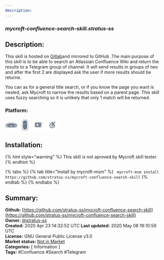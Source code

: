 ```yaml
---
description: 
---
```


### _mycroft-confluence-search-skill.stratus-ss_  
## Description:  
This skill is hosted on [Gitlab](https://gitlab.com/stratus-ss/mycroft-confluence-search-skill)and mirrored to GitHub
.The main purpose of this skill is to be able to search an Atlassian Confluence Wiki and return the results to a Telegram group of channel. It will
send results in groups of two and after the first 2 are displayed ask the user if more results should be returne.

You can as for a general title search, or if you know the page you want is nested, ask Mycroft to narrow the results based on a parent page.
This skill uses fuzzy searching so it is unlikely that only 1 match will be returned.  
  
  
### Platform:  
 ![Mark I](../.gitbook/assets/mark-1-icon.png)  ![Mark II](../.gitbook/assets/mark-2-icon.png)  ![Picroft](../.gitbook/assets/picroft-icon.png)  ![plasmoid](../.gitbook/assets/kde.png)   
## Installation:  
{% hint style="warning" %}
This skill is not aproved by Mycroft skill tester.
{% endhint %}
    
{% tabs %}
{% tab title="Install by mycroft-msm" %}
``` mycroft-msm install https://github.com/stratus-ss/mycroft-confluence-search-skill```
{% endtab %}
  {% endtabs %}
    
## Summary:  
**Github:** [https://github.com/stratus-ss/mycroft-confluence-search-skill](https://github.com/stratus-ss/mycroft-confluence-search-skill)  
**Owner:** [@stratus-ss](https://github.com/stratus-ss)  
**Created:** 2020 Apr 23 14:32:52 UTC  **Last updated:** 2020 May 08 19:10:59 UTC  
**License:** GNU General Public License v3.0  
**Market status:** [Not in Market](https://market.mycroft.ai/skill/)  
**Categories:** [ Information ]   
**Tags:** \#Confluence \#Search \#Telegram   
